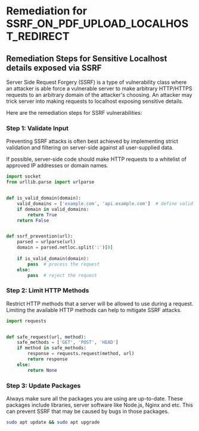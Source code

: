 # Remediation for SSRF_ON_PDF_UPLOAD_LOCALHOST_REDIRECT

## Remediation Steps for Sensitive Localhost details exposed via SSRF

Server Side Request Forgery (SSRF) is a type of vulnerability class where an attacker is able force a vulnerable server to make arbitrary HTTP/HTTPS requests to an arbitrary domain of the attacker's choosing. An attacker may trick server into making requests to localhost exposing sensitive details.

Here are the remediation steps for SSRF vulnerabilities:

### Step 1: Validate Input

Preventing SSRF attacks is often best achieved by implementing strict validation and filtering on server-side against all user-supplied data.

If possible, server-side code should make HTTP requests to a whitelist of approved IP addresses or domain names.

```python
import socket
from urllib.parse import urlparse


def is_valid_domain(domain):
    valid_domains = ['example.com', 'api.example.com']  # define valid domains
    if domain in valid_domains:
        return True
    return False


def ssrf_prevention(url):
    parsed = urlparse(url)
    domain = parsed.netloc.split(':')[0]
    
    if is_valid_domain(domain):
        pass  # process the request
    else:
        pass  # reject the request
```     

### Step 2: Limit HTTP Methods

Restrict HTTP methods that a server will be allowed to use during a request. Limiting the available HTTP methods can help to mitigate SSRF attacks.

```python
import requests


def safe_request(url, method):
    safe_methods = ['GET', 'POST', 'HEAD']
    if method in safe_methods:
        response = requests.request(method, url)
        return response
    else:
        return None
```

### Step 3: Update Packages

Always make sure all the packages you are using are up-to-date. These packages include libraries, server software like Node.js, Nginx and etc. This can prevent SSRF that may be caused by bugs in those packages. 

```bash
sudo apt update && sudo apt upgrade
```